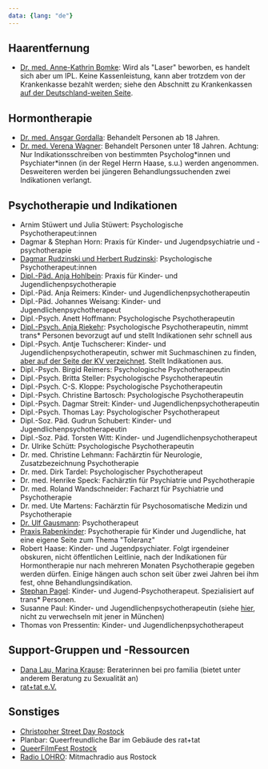 ```yaml
---
data: {lang: "de"}
---
```

## Haarentfernung
- [Dr. med. Anne-Kathrin Bomke](https://www.hautarztpraxis-rostock.de/): Wird als "Laser" beworben, es handelt sich aber um IPL. Keine Kassenleistung, kann aber trotzdem von der Krankenkasse bezahlt werden; siehe den Abschnitt zu Krankenkassen [auf der Deutschland-weiten Seite](/Germany/).

## Hormontherapie
* [Dr. med. Ansgar Gordalla](https://www.diabendo-rostock.de): Behandelt Personen ab 18 Jahren.
* [Dr. med. Verena Wagner](https://kinderaerzte-am-stadthafen.de/): Behandelt Personen unter 18 Jahren. Achtung: Nur Indikationsschreiben von bestimmten Psycholog\*innen und Psychiater\*innen (in der Regel Herrn Haase, s.u.) werden angenommen. Desweiteren werden bei jüngeren Behandlungssuchenden zwei Indikationen verlangt.

## Psychotherapie und Indikationen
- Arnim Stüwert und Julia Stüwert: Psychologische Psychotherapeut:innen
- Dagmar & Stephan Horn: Praxis für Kinder- und Jugendpsychiatrie und -psychotherapie
- [Dagmar Rudzinski und Herbert Rudzinski](https://www.hr-coaching.com/therapie): Psychologische Psychotherapeut:innen
- [Dipl.-Päd. Anja Hohlbein](http://www.psychotherapie-hohlbein.de): Praxis für Kinder- und Jugendlichenpsychotherapie
- Dipl.-Päd. Anja Reimers: Kinder- und Jugendlichenpsychotherapeutin
- Dipl.-Päd. Johannes Weisang: Kinder- und Jugendlichenpsychotherapeut
- Dipl.-Psych. Anett Hoffmann: Psychologische Psychotherapeutin
- [Dipl.-Psych. Anja Riekehr](https://psychotherapie.riekehr.de): Psychologische Psychotherapeutin, nimmt trans* Personen bevorzugt auf und stellt Indikationen sehr schnell aus
- Dipl.-Psych. Antje Tuchscherer: Kinder- und Jugendlichenpsychotherapeutin, schwer mit Suchmaschinen zu finden, [aber auf der Seite der KV verzeichnet](https://www.kvmv.de/service/arztsuche/). Stellt Indikationen aus.
- Dipl.-Psych. Birgid Reimers: Psychologische Psychotherapeutin
- Dipl.-Psych. Britta Steller: Psychologische Psychotherapeutin
- Dipl.-Psych. C-S. Kloppe: Psychologische Psychotherapeutin
- Dipl.-Psych. Christine Bartosch: Psychologische Psychotherapeutin
- Dipl.-Psych. Dagmar Streit: Kinder- und Jugendlichenpsychotherapeutin
- Dipl.-Psych. Thomas Lay: Psychologischer Psychotherapeut
- Dipl.-Soz. Päd. Gudrun Schubert: Kinder- und Jugendlichenpsychotherapeutin
- Dipl.-Soz. Päd. Torsten Witt: Kinder- und Jugendlichenpsychotherapeut
- Dr. Ulrike Schütt: Psychologische Psychotherapeutin
- Dr. med. Christine Lehmann: Fachärztin für Neurologie, Zusatzbezeichnung Psychotherapie
- Dr. med. Dirk Tardel: Psychologischer Psychotherapeut
- Dr. med. Henrike Speck: Fachärztin für Psychiatrie und Psychotherapie
- Dr. med. Roland Wandschneider: Facharzt für Psychiatrie und Psychotherapie
- Dr. med. Ute Martens: Fachärztin für Psychosomatische Medizin und Psychotherapie
- [Dr. Ulf Gausmann](https://www.ulfgausmann.de): Psychotherapeut
- [Praxis Rabenkinder](https://rabenkinder.info): Psychotherapie für Kinder und Jugendliche, hat eine eigene Seite zum Thema "Toleranz"
- Robert Haase: Kinder- und Jugendpsychiater. Folgt irgendeiner obskuren, nicht öffentlichen Leitlinie, nach der Indikationen für Hormontherapie nur nach mehreren Monaten Psychotherapie gegeben werden dürfen. Einige hängen auch schon seit über zwei Jahren bei ihm fest, ohne Behandlungsindikation.
- [Stephan Pagel](https://pagel-psychotherapie.de): Kinder- und Jugend-Psychotherapeut. Spezialisiert auf trans* Personen.
- Susanne Paul: Kinder- und Jugendlichenpsychotherapeutin (siehe [hier](https://www.jameda.de/rostock/psychotherapeuten-psychologen/susanne-paul/uebersicht/81518890_1/), nicht zu verwechseln mit jener in München)
- Thomas von Pressentin: Kinder- und Jugendlichenpsychotherapeut

## Support-Gruppen und -Ressourcen
- [Dana Lau, Marina Krause](https://www.profamilia.de/angebote-vor-ort/mecklenburg-vorpommern/beratungsstelle-rostock): Beraterinnen bei pro familia (bietet unter anderem Beratung zu Sexualität an)
- [rat+tat e.V.](https://ratundtat-rostock.de/)

## Sonstiges
- [Christopher Street Day Rostock](https://csd-rostock.de)
- Planbar: Queerfreundliche Bar im Gebäude des rat+tat
- [QueerFilmFest Rostock](https://www.queerfilmfest.de)
- [Radio LOHRO](https://www.lohro.de): Mitmachradio aus Rostock
